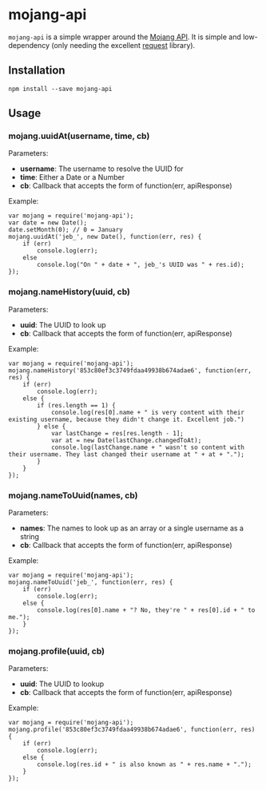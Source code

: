 # mojang-api

`mojang-api` is a simple wrapper around the [Mojang API](http://wiki.vg/Mojang_API). It is simple and low-dependency (only needing the
excellent [request](https://www.npmjs.com/package/request) library).

## Installation

    npm install --save mojang-api

## Usage

### mojang.uuidAt(username, time, cb)

Parameters:

 * **username**: The username to resolve the UUID for
 * **time**: Either a Date or a Number
 * **cb**: Callback that accepts the form of function(err, apiResponse)

Example:

    var mojang = require('mojang-api');
    var date = new Date();
    date.setMonth(0); // 0 = January
    mojang.uuidAt('jeb_', new Date(), function(err, res) {
        if (err)
            console.log(err);
        else
            console.log("On " + date + ", jeb_'s UUID was " + res.id);
    });

### mojang.nameHistory(uuid, cb)

Parameters:

 * **uuid**: The UUID to look up
 * **cb**: Callback that accepts the form of function(err, apiResponse)

Example:

    var mojang = require('mojang-api');
    mojang.nameHistory('853c80ef3c3749fdaa49938b674adae6', function(err, res) {
        if (err)
            console.log(err);
        else {
            if (res.length == 1) {
                console.log(res[0].name + " is very content with their existing username, because they didn't change it. Excellent job.")
            } else {
                var lastChange = res[res.length - 1];
                var at = new Date(lastChange.changedToAt);
                console.log(lastChange.name + " wasn't so content with their username. They last changed their username at " + at + ".");
            }
        }
    });

### mojang.nameToUuid(names, cb)

Parameters:

 * **names**: The names to look up as an array or a single username as a string
 * **cb**: Callback that accepts the form of function(err, apiResponse)

Example:

    var mojang = require('mojang-api');
    mojang.nameToUuid('jeb_', function(err, res) {
        if (err)
            console.log(err);
        else {
            console.log(res[0].name + "? No, they're " + res[0].id + " to me.");
        }
    });

### mojang.profile(uuid, cb)

Parameters:

 * **uuid**: The UUID to lookup
 * **cb**: Callback that accepts the form of function(err, apiResponse)

Example:

    var mojang = require('mojang-api');
    mojang.profile('853c80ef3c3749fdaa49938b674adae6', function(err, res) {
        if (err)
            console.log(err);
        else {
            console.log(res.id + " is also known as " + res.name + ".");
        }
    });